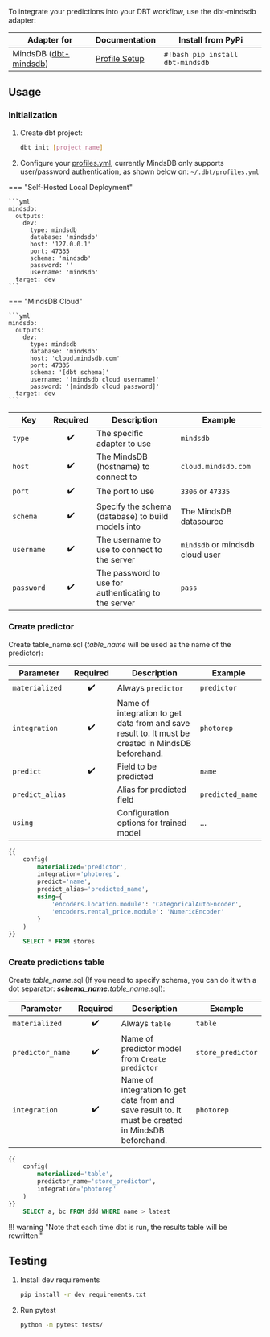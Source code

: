 To integrate your predictions into your DBT workflow, use the dbt-mindsdb adapter:

| Adapter for                                                     | Documentation                                     | Install from PyPi                |
| --------------------------------------------------------------- | ------------------------------------------------- | -------------------------------- |
| MindsDB ([dbt-mindsdb](https://github.com/mindsdb/dbt-mindsdb)) | [Profile Setup](https://docs.mindsdb.com/) | `#!bash pip install dbt-mindsdb` |

## Usage

### Initialization

1. Create dbt project:

   ```bash
   dbt init [project_name]
   ```

2. Configure your [profiles.yml](/connect/dbt-mindsdb-profile), 
   currently MindsDB only supports user/password authentication, as shown below on: `~/.dbt/profiles.yml`

=== "Self-Hosted Local Deployment"

    ```yml
    mindsdb:
      outputs:
        dev:
          type: mindsdb
          database: 'mindsdb'
          host: '127.0.0.1'
          port: 47335
          schema: 'mindsdb'
          password: ''
          username: 'mindsdb'
      target: dev
    ```

=== "MindsDB Cloud"

    ```yml
    mindsdb:
      outputs:
        dev:
          type: mindsdb
          database: 'mindsdb'
          host: 'cloud.mindsdb.com'
          port: 47335
          schema: '[dbt schema]'
          username: '[mindsdb cloud username]'
          password: '[mindsdb cloud password]'
      target: dev
    ```

| Key        | Required | Description                                          | Example                         |
| ---------- | :------: | ---------------------------------------------------- | ------------------------------- |
| `type`     |    ✔️    | The specific adapter to use                          | `mindsdb`                       |
| `host`     |    ✔️    | The MindsDB (hostname) to connect to                 | `cloud.mindsdb.com`             |
| `port`     |    ✔️    | The port to use                                      | `3306` or `47335`               |
| `schema`   |    ✔️    | Specify the schema (database) to build models into   | The MindsDB datasource          |
| `username` |    ✔️    | The username to use to connect to the server         | `mindsdb` or mindsdb cloud user |
| `password` |    ✔️    | The password to use for authenticating to the server | `pass`                          |

### Create predictor

Create table_name.sql (<em>table_name</em> will be used as the name of the predictor):

| Parameter       | Required | Description                                                                                        | Example          |
| --------------- | :------: | -------------------------------------------------------------------------------------------------- | ---------------- |
| `materialized`  |    ✔️    | Always `predictor`                                                                                 | `predictor`      |
| `integration`   |    ✔️    | Name of integration to get data from and save result to. It must be created in MindsDB beforehand. | `photorep`       |
| `predict`       |    ✔️    | Field to be predicted                                                                              | `name`           |
| `predict_alias` |          | Alias for predicted field                                                                          | `predicted_name` |
| `using`         |          | Configuration options for trained model                                                            | ...              |

```sql
{{
    config(
        materialized='predictor',
        integration='photorep',
        predict='name',
        predict_alias='predicted_name',
        using={
            'encoders.location.module': 'CategoricalAutoEncoder',
            'encoders.rental_price.module': 'NumericEncoder'
        }
    )
}}
    SELECT * FROM stores
```

### Create predictions table

Create <em>table_name</em>.sql (If you need to specify schema, you can do it with a dot separator: <em><strong>schema_name.</strong>table_name</em>.sql):

| Parameter        | Required | Description                                                                                        | Example           |
| ---------------- | :------: | -------------------------------------------------------------------------------------------------- | ----------------- |
| `materialized`   |    ✔️    | Always `table`                                                                                     | `table`           |
| `predictor_name` |    ✔️    | Name of predictor model from `Create predictor`                                                    | `store_predictor` |
| `integration`    |    ✔️    | Name of integration to get data from and save result to. It must be created in MindsDB beforehand. | `photorep`        |

```sql
{{
    config(
        materialized='table',
        predictor_name='store_predictor',
        integration='photorep'
    )
}}
    SELECT a, bc FROM ddd WHERE name > latest
```

!!! warning "Note that each time dbt is run, the results table will be rewritten."

## Testing

1. Install dev requirements

   ```bash
   pip install -r dev_requirements.txt
   ```

2. Run pytest

   ```bash
   python -m pytest tests/
   ```
